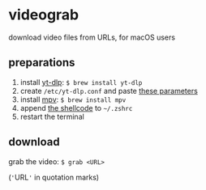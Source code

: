 # videograb
download video files from URLs, for macOS users

## preparations
1. install [yt-dlp](https://github.com/yt-dlp/yt-dlp): `$ brew install yt-dlp`
2. create `/etc/yt-dlp.conf` and paste [these parameters](https://github.com/haalven/videograb/blob/main/yt-dlp.conf)
3. install [mpv](https://mpv.io/): `$ brew install mpv`
4. append [the shellcode](https://github.com/haalven/videograb/blob/main/shellcode.sh) to `~/.zshrc`
5. restart the terminal

## download
grab the video: `$ grab <URL>`

(`'`URL`'` in quotation marks)
